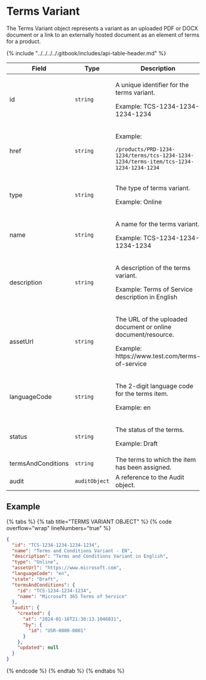 # Terms Variant

The Terms Variant object represents a variant as an uploaded PDF or DOCX document or a link to an externally hosted document as an element of terms for a product.&#x20;

{% include "../../../../.gitbook/includes/api-table-header.md" %}

<table><thead><tr><th width="185">Field</th><th width="131">Type</th><th>Description</th></tr></thead><tbody><tr><td>id</td><td><code>string</code></td><td><p>A unique identifier for the terms variant.</p><p>Example: TCS-1234-1234-1234-1234</p></td></tr><tr><td>href</td><td><code>string</code></td><td><p>Example:</p><pre class="language-json" data-overflow="wrap"><code class="lang-json">/products/PRD-1234-1234/terms/tcs-1234-1234-1234/terms-item/tcs-1234-1234-1234-1234
</code></pre></td></tr><tr><td>type</td><td><code>string</code></td><td><p>The type of terms variant.</p><p>Example: Online</p></td></tr><tr><td>name</td><td><code>string</code></td><td><p>A name for the terms variant.</p><p>Example: TCS-1234-1234-1234-1234</p></td></tr><tr><td>description</td><td><code>string</code></td><td><p>A description of the terms variant.</p><p>Example: Terms of Service description in English</p></td></tr><tr><td>assetUrl</td><td><code>string</code></td><td><p>The URL of the uploaded document or online document/resource.</p><p>Example: https://www.test.com/terms-of-service</p></td></tr><tr><td>languageCode</td><td><code>string</code></td><td><p>The 2-digit language code for the terms item.</p><p>Example: en</p></td></tr><tr><td>status</td><td><code>string</code></td><td><p>The status of the terms.</p><p>Example: Draft</p></td></tr><tr><td>termsAndConditions</td><td><code>string</code></td><td>The terms to which the item has been assigned.</td></tr><tr><td>audit</td><td><code>auditObject</code></td><td>A reference to the Audit object.</td></tr></tbody></table>

## Example

{% tabs %}
{% tab title="TERMS VARIANT OBJECT" %}
{% code overflow="wrap" lineNumbers="true" %}
```json
{
  "id": "TCS-1234-1234-1234-1234",
  "name": "Terms and Conditions Variant - EN",
  "description": "Terms and Conditions Variant in English",
  "type": "Online",
  "assetUrl": "https://www.microsoft.com",
  "languageCode": "en",
  "state": "Draft",
  "termsAndConditions": {
    "id": "TCS-1234-1234-1234",
    "name": "Microsoft 365 Terms of Service"
  },
  "audit": {
    "created": {
      "at": "2024-01-16T21:30:13.1046031",
      "by": {
        "id": "USR-0000-0001"
      }
    },
    "updated": null
  }
}
```
{% endcode %}
{% endtab %}
{% endtabs %}
